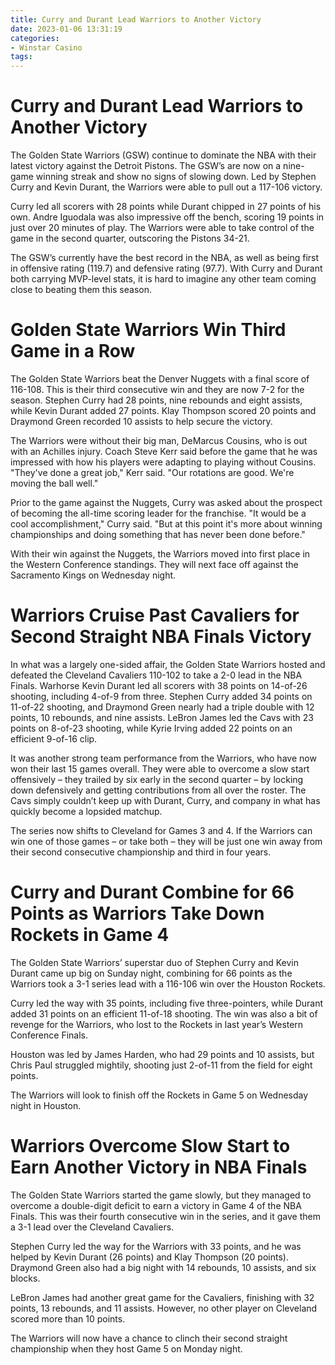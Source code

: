 ```yaml
---
title: Curry and Durant Lead Warriors to Another Victory 
date: 2023-01-06 13:31:19
categories:
- Winstar Casino
tags:
---
```



#  Curry and Durant Lead Warriors to Another Victory 

The Golden State Warriors (GSW) continue to dominate the NBA with their latest victory against the Detroit Pistons. The GSW’s are now on a nine-game winning streak and show no signs of slowing down. Led by Stephen Curry and Kevin Durant, the Warriors were able to pull out a 117-106 victory.

Curry led all scorers with 28 points while Durant chipped in 27 points of his own. Andre Iguodala was also impressive off the bench, scoring 19 points in just over 20 minutes of play. The Warriors were able to take control of the game in the second quarter, outscoring the Pistons 34-21.

The GSW’s currently have the best record in the NBA, as well as being first in offensive rating (119.7) and defensive rating (97.7). With Curry and Durant both carrying MVP-level stats, it is hard to imagine any other team coming close to beating them this season.

#  Golden State Warriors Win Third Game in a Row 

The Golden State Warriors beat the Denver Nuggets with a final score of 116-108. This is their third consecutive win and they are now 7-2 for the season. Stephen Curry had 28 points, nine rebounds and eight assists, while Kevin Durant added 27 points. Klay Thompson scored 20 points and Draymond Green recorded 10 assists to help secure the victory.

The Warriors were without their big man, DeMarcus Cousins, who is out with an Achilles injury. Coach Steve Kerr said before the game that he was impressed with how his players were adapting to playing without Cousins. "They've done a great job," Kerr said. "Our rotations are good. We're moving the ball well."

Prior to the game against the Nuggets, Curry was asked about the prospect of becoming the all-time scoring leader for the franchise. "It would be a cool accomplishment," Curry said. "But at this point it's more about winning championships and doing something that has never been done before."

With their win against the Nuggets, the Warriors moved into first place in the Western Conference standings. They will next face off against the Sacramento Kings on Wednesday night.

#  Warriors Cruise Past Cavaliers for Second Straight NBA Finals Victory 

In what was a largely one-sided affair, the Golden State Warriors hosted and defeated the Cleveland Cavaliers 110-102 to take a 2-0 lead in the NBA Finals. 
 Warhorse Kevin Durant led all scorers with 38 points on 14-of-26 shooting, including 4-of-9 from three. Stephen Curry added 34 points on 11-of-22 shooting, and Draymond Green nearly had a triple double with 12 points, 10 rebounds, and nine assists. LeBron James led the Cavs with 23 points on 8-of-23 shooting, while Kyrie Irving added 22 points on an efficient 9-of-16 clip. 

It was another strong team performance from the Warriors, who have now won their last 15 games overall. They were able to overcome a slow start offensively – they trailed by six early in the second quarter – by locking down defensively and getting contributions from all over the roster. The Cavs simply couldn’t keep up with Durant, Curry, and company in what has quickly become a lopsided matchup. 

The series now shifts to Cleveland for Games 3 and 4. If the Warriors can win one of those games – or take both – they will be just one win away from their second consecutive championship and third in four years.

#  Curry and Durant Combine for 66 Points as Warriors Take Down Rockets in Game 4 

The Golden State Warriors’ superstar duo of Stephen Curry and Kevin Durant came up big on Sunday night, combining for 66 points as the Warriors took a 3-1 series lead with a 116-106 win over the Houston Rockets.

Curry led the way with 35 points, including five three-pointers, while Durant added 31 points on an efficient 11-of-18 shooting. The win was also a bit of revenge for the Warriors, who lost to the Rockets in last year’s Western Conference Finals.

Houston was led by James Harden, who had 29 points and 10 assists, but Chris Paul struggled mightily, shooting just 2-of-11 from the field for eight points.

The Warriors will look to finish off the Rockets in Game 5 on Wednesday night in Houston.

#  Warriors Overcome Slow Start to Earn Another Victory in NBA Finals

The Golden State Warriors started the game slowly, but they managed to overcome a double-digit deficit to earn a victory in Game 4 of the NBA Finals. This was their fourth consecutive win in the series, and it gave them a 3-1 lead over the Cleveland Cavaliers.

Stephen Curry led the way for the Warriors with 33 points, and he was helped by Kevin Durant (26 points) and Klay Thompson (20 points). Draymond Green also had a big night with 14 rebounds, 10 assists, and six blocks.

LeBron James had another great game for the Cavaliers, finishing with 32 points, 13 rebounds, and 11 assists. However, no other player on Cleveland scored more than 10 points.

The Warriors will now have a chance to clinch their second straight championship when they host Game 5 on Monday night.